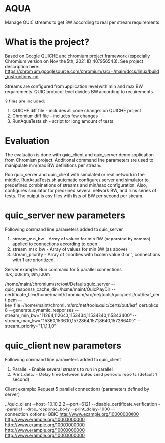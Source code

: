 # AQUA
Manage QUIC streams to get BW according to real per stream requirements

# What is the project?
Based on Google QUICHE and chromium project framework (especially Chromium version on Nov the 5th, 2021 ID 407956543).
See project description here: https://chromium.googlesource.com/chromium/src/+/main/docs/linux/build_instructions.md 

Streams are configured from application level with min and max BW requirements.
QUIC protocol level divides BW according to requirements.

3 files are included:
1. QUICHE diff file   - includes all code changes on QUICHE project
2. Chromium diff file - includes few changes
3. RunAquaTests.sh    - script for long amount of tests

# Evaluation
The evaluation is done with quic_client and quic_server demo application from Chromium project.
Additional command line parameters are used to manipulate min/max BW definitions per stream.

Run quic_server and quic_client with simulated or real network in the middle.
RunAquaTests.sh automatic configures server and simulator to predefined combinations of streams and min/max configuration.
Also, configures simulator for predeined several network BW, and runs series of tests.
The output is csv files with lists of BW per second per stream.

# quic_server new parameters
Following command line parameters added to quic_server
1. stream_min_bw - Array of values for min BW (separated by comma) applied to connections according to open
2. stream_max_bw - Array of values for min BW (as above)
3. stream_priority - Array of priorities with boolen value 0 or 1, connections with 1 are prioritized.

Server example: Run command for 5 parallel connections 10k,100k,1m,10m,100m

 /home/maint/chromium/src/out/Default/quic_server --quic_response_cache_dir=/home/maint/QuicPlayDir
        --certificate_file=/home/maint/chromium/src/net/tools/quic/certs/out/leaf_cert.pem --key_file=/home/maint/chromium/src/net/tools/quic/certs/out/leaf_cert.pkcs8
        --generate_dynamic_responses --stream_min_bw="11264,112640,1153434,11534340,115343400" --stream_max_bw="15360,153600,1572864,15728640,157286400"
 		     --stream_priority="1,1,1,1,0"
    
# quic_client new parameters
Following command line parameters added to quic_client
1. Parallel - Enable several streams to run in parallel
2. Print_delay - Delay time between butes send periodic reports (default 1 second)

Client example:  Request 5 parallel connections (parameters defined by server)

 ../quic_client --host=10.10.2.2 --port=6121 --disable_certificate_verification --parallel --drop_response_body --print_delay=1000 --connection_options=QBIC
    http://www.example.org/10000000000 http://www.example.org/10000000000 http://www.example.org/10000000000
    http://www.example.org/10000000000 http://www.example.org/10000000000
    
